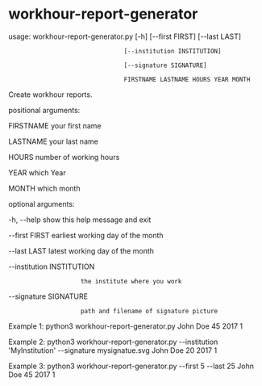 # workhour-report-generator

usage: workhour-report-generator.py [-h] [--first FIRST] [--last LAST]

                                    [--institution INSTITUTION]
                                    
                                    [--signature SIGNATURE]
                                    
                                    FIRSTNAME LASTNAME HOURS YEAR MONTH
                                    

Create workhour reports.

positional arguments:

  FIRSTNAME             your first name
  
  LASTNAME              your last name
  
  HOURS                 number of working hours
  
  YEAR                  which Year
  
  MONTH                 which month
  

optional arguments:

  -h, --help            show this help message and exit
  
  --first FIRST         earliest working day of the month
  
  --last LAST           latest working day of the month
  
  --institution INSTITUTION
  
                        the institute where you work
                        
  --signature SIGNATURE
  
                        path and filename of signature picture
                        
                        

Example 1: python3 workhour-report-generator.py John Doe 45 2017 1

Example 2: python3 workhour-report-generator.py --institution 'MyInstitution' --signature mysignatue.svg John Doe 20 2017 1

Example 3: python3 workhour-report-generator.py --first 5 --last 25 John Doe 45 2017 1
